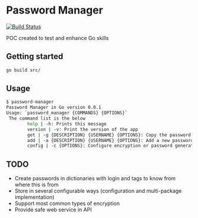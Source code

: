 # Password Manager

[![Build Status](https://travis-ci.com/lpegoraro/password-manager.svg?branch=master)](https://travis-ci.com/lpegoraro/password-manager)

POC created to test and enhance Go skills

## Getting started

```bash
go build src/
```

## Usage

```bash
$ password-manager
Password Manager in Go version 0.0.1
Usage: `password_manager {COMMANDS} {OPTIONS}`
 The command list is the below
        help | -h: Prints this message
        version | -v: Print the version of the app
        get | -g {DESCRIPTION} {USERNAME} {OPTIONS}: Copy the password to the clipboard, for more information use `password_manager get help
        add | -a {DESCRIPTION} {USERNAME} {OPTIONS}: Add a new password entry, for more information use `password_manager add help
        config | -c {OPTIONS}: Configure encryption or password generation method
```

## TODO

- Create passwords in dictionaries with login and tags to know from where this is from
- Store in several configurable ways (configuration and multi-package implementation)
- Support most common types of encryption
- Provide safe web service in API

